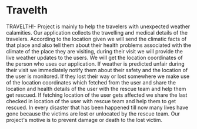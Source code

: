 # Travelth
TRAVELTH!- Project is mainly to help the travelers with unexpected weather calamities. Our application collects the travelling and medical details of the travelers. According to the location given we will send the climatic facts of that place and also tell them about their health problems associated with the climate of the place they are visiting, during their visit we will provide the live weather updates to the users. We will get the location coordinates of the person who uses our application.   If weather is predicted unfair during their visit we immediately notify them about their safety and the location of the user is monitored. If they lost their way or lost somewhere we make use of the location coordinates which fetched from the user and share the location and health details of the user with the rescue team and help them get rescued. If fetching location of the user gets affected we share the last checked in location of the user with rescue team and help them to get rescued. 
In every disaster that has been happened till now many lives have gone because the victims are lost or unlocated by the rescue team. 
Our project's motive is to prevent damage or death to the lost victim.
